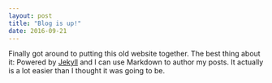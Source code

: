 ```yaml
---
layout: post
title: "Blog is up!"
date: 2016-09-21
---
```

Finally got around to putting this old website together. The best thing about it: Powered by [Jekyll](http://jekyllrb.com) and I can use Markdown to author my posts. It actually is a lot easier than I thought it was going to be.
